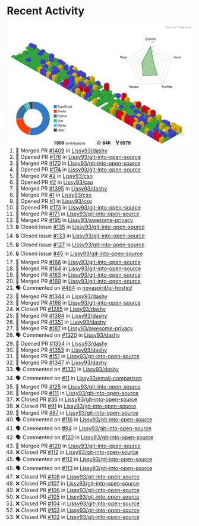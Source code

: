 # Recent Activity

<!-- Summary card -->
<a href="https://github.com/Lissy93/Lissy93/blob/master/METRICS.md">
  <img
    align="right"
    width="500"
    alt="Profile data, generated with yoshi389111/github-profile-3d-contrib"
    src="https://raw.githubusercontent.com/Lissy93/Lissy93/master/profile-3d-contrib/profile-gitblock.svg"
  />
</a>

<!--START_SECTION:activity-->
1. 🎉 Merged PR [#1409](https://github.com/Lissy93/dashy/pull/1409) in [Lissy93/dashy](https://github.com/Lissy93/dashy)
2. 💪 Opened PR [#176](https://github.com/Lissy93/git-into-open-source/pull/176) in [Lissy93/git-into-open-source](https://github.com/Lissy93/git-into-open-source)
3. 🎉 Merged PR [#170](https://github.com/Lissy93/git-into-open-source/pull/170) in [Lissy93/git-into-open-source](https://github.com/Lissy93/git-into-open-source)
4. 💪 Opened PR [#174](https://github.com/Lissy93/git-into-open-source/pull/174) in [Lissy93/git-into-open-source](https://github.com/Lissy93/git-into-open-source)
5. 🎉 Merged PR [#2](https://github.com/Lissy93/cso/pull/2) in [Lissy93/cso](https://github.com/Lissy93/cso)
6. 💪 Opened PR [#2](https://github.com/Lissy93/cso/pull/2) in [Lissy93/cso](https://github.com/Lissy93/cso)
7. 🎉 Merged PR [#1395](https://github.com/Lissy93/dashy/pull/1395) in [Lissy93/dashy](https://github.com/Lissy93/dashy)
8. 🎉 Merged PR [#1](https://github.com/Lissy93/cso/pull/1) in [Lissy93/cso](https://github.com/Lissy93/cso)
9. 💪 Opened PR [#1](https://github.com/Lissy93/cso/pull/1) in [Lissy93/cso](https://github.com/Lissy93/cso)
10. 💪 Opened PR [#173](https://github.com/Lissy93/git-into-open-source/pull/173) in [Lissy93/git-into-open-source](https://github.com/Lissy93/git-into-open-source)
11. 🎉 Merged PR [#171](https://github.com/Lissy93/git-into-open-source/pull/171) in [Lissy93/git-into-open-source](https://github.com/Lissy93/git-into-open-source)
12. 🎉 Merged PR [#195](https://github.com/Lissy93/awesome-privacy/pull/195) in [Lissy93/awesome-privacy](https://github.com/Lissy93/awesome-privacy)
13. 🔒 Closed issue [#135](https://github.com/Lissy93/git-into-open-source/issues/135) in [Lissy93/git-into-open-source](https://github.com/Lissy93/git-into-open-source)
14. 🔒 Closed issue [#133](https://github.com/Lissy93/git-into-open-source/issues/133) in [Lissy93/git-into-open-source](https://github.com/Lissy93/git-into-open-source)
15. 🔒 Closed issue [#127](https://github.com/Lissy93/git-into-open-source/issues/127) in [Lissy93/git-into-open-source](https://github.com/Lissy93/git-into-open-source)
16. 🔒 Closed issue [#45](https://github.com/Lissy93/git-into-open-source/issues/45) in [Lissy93/git-into-open-source](https://github.com/Lissy93/git-into-open-source)
17. 🎉 Merged PR [#166](https://github.com/Lissy93/git-into-open-source/pull/166) in [Lissy93/git-into-open-source](https://github.com/Lissy93/git-into-open-source)
18. 🎉 Merged PR [#164](https://github.com/Lissy93/git-into-open-source/pull/164) in [Lissy93/git-into-open-source](https://github.com/Lissy93/git-into-open-source)
19. 🎉 Merged PR [#163](https://github.com/Lissy93/git-into-open-source/pull/163) in [Lissy93/git-into-open-source](https://github.com/Lissy93/git-into-open-source)
20. 🎉 Merged PR [#169](https://github.com/Lissy93/git-into-open-source/pull/169) in [Lissy93/git-into-open-source](https://github.com/Lissy93/git-into-open-source)
21. 🗣 Commented on [#464](https://github.com/novaspirit/pi-hosted/issues/464) in [novaspirit/pi-hosted](https://github.com/novaspirit/pi-hosted)
22. 🎉 Merged PR [#1344](https://github.com/Lissy93/dashy/pull/1344) in [Lissy93/dashy](https://github.com/Lissy93/dashy)
23. 🎉 Merged PR [#168](https://github.com/Lissy93/git-into-open-source/pull/168) in [Lissy93/git-into-open-source](https://github.com/Lissy93/git-into-open-source)
24. ❌ Closed PR [#1285](https://github.com/Lissy93/dashy/pull/1285) in [Lissy93/dashy](https://github.com/Lissy93/dashy)
25. 🎉 Merged PR [#1384](https://github.com/Lissy93/dashy/pull/1384) in [Lissy93/dashy](https://github.com/Lissy93/dashy)
26. 🎉 Merged PR [#1351](https://github.com/Lissy93/dashy/pull/1351) in [Lissy93/dashy](https://github.com/Lissy93/dashy)
27. 🎉 Merged PR [#187](https://github.com/Lissy93/awesome-privacy/pull/187) in [Lissy93/awesome-privacy](https://github.com/Lissy93/awesome-privacy)
28. 🗣 Commented on [#1320](https://github.com/Lissy93/dashy/issues/1320) in [Lissy93/dashy](https://github.com/Lissy93/dashy)
29. 💪 Opened PR [#1354](https://github.com/Lissy93/dashy/pull/1354) in [Lissy93/dashy](https://github.com/Lissy93/dashy)
30. 🎉 Merged PR [#1353](https://github.com/Lissy93/dashy/pull/1353) in [Lissy93/dashy](https://github.com/Lissy93/dashy)
31. 🎉 Merged PR [#151](https://github.com/Lissy93/git-into-open-source/pull/151) in [Lissy93/git-into-open-source](https://github.com/Lissy93/git-into-open-source)
32. 🎉 Merged PR [#1347](https://github.com/Lissy93/dashy/pull/1347) in [Lissy93/dashy](https://github.com/Lissy93/dashy)
33. 🗣 Commented on [#1331](https://github.com/Lissy93/dashy/issues/1331) in [Lissy93/dashy](https://github.com/Lissy93/dashy)
34. 🗣 Commented on [#11](https://github.com/Lissy93/email-comparison/issues/11) in [Lissy93/email-comparison](https://github.com/Lissy93/email-comparison)
35. 🎉 Merged PR [#125](https://github.com/Lissy93/git-into-open-source/pull/125) in [Lissy93/git-into-open-source](https://github.com/Lissy93/git-into-open-source)
36. 🎉 Merged PR [#111](https://github.com/Lissy93/git-into-open-source/pull/111) in [Lissy93/git-into-open-source](https://github.com/Lissy93/git-into-open-source)
37. ❌ Closed PR [#36](https://github.com/Lissy93/git-into-open-source/pull/36) in [Lissy93/git-into-open-source](https://github.com/Lissy93/git-into-open-source)
38. ❌ Closed PR [#91](https://github.com/Lissy93/git-into-open-source/pull/91) in [Lissy93/git-into-open-source](https://github.com/Lissy93/git-into-open-source)
39. 🎉 Merged PR [#87](https://github.com/Lissy93/git-into-open-source/pull/87) in [Lissy93/git-into-open-source](https://github.com/Lissy93/git-into-open-source)
40. 🗣 Commented on [#116](https://github.com/Lissy93/git-into-open-source/issues/116) in [Lissy93/git-into-open-source](https://github.com/Lissy93/git-into-open-source)
41. 🗣 Commented on [#84](https://github.com/Lissy93/git-into-open-source/issues/84) in [Lissy93/git-into-open-source](https://github.com/Lissy93/git-into-open-source)
42. 🗣 Commented on [#120](https://github.com/Lissy93/git-into-open-source/issues/120) in [Lissy93/git-into-open-source](https://github.com/Lissy93/git-into-open-source)
43. 🎉 Merged PR [#120](https://github.com/Lissy93/git-into-open-source/pull/120) in [Lissy93/git-into-open-source](https://github.com/Lissy93/git-into-open-source)
44. ❌ Closed PR [#112](https://github.com/Lissy93/git-into-open-source/pull/112) in [Lissy93/git-into-open-source](https://github.com/Lissy93/git-into-open-source)
45. 🗣 Commented on [#112](https://github.com/Lissy93/git-into-open-source/issues/112) in [Lissy93/git-into-open-source](https://github.com/Lissy93/git-into-open-source)
46. 🗣 Commented on [#113](https://github.com/Lissy93/git-into-open-source/issues/113) in [Lissy93/git-into-open-source](https://github.com/Lissy93/git-into-open-source)
47. ❌ Closed PR [#108](https://github.com/Lissy93/git-into-open-source/pull/108) in [Lissy93/git-into-open-source](https://github.com/Lissy93/git-into-open-source)
48. ❌ Closed PR [#107](https://github.com/Lissy93/git-into-open-source/pull/107) in [Lissy93/git-into-open-source](https://github.com/Lissy93/git-into-open-source)
49. ❌ Closed PR [#106](https://github.com/Lissy93/git-into-open-source/pull/106) in [Lissy93/git-into-open-source](https://github.com/Lissy93/git-into-open-source)
50. ❌ Closed PR [#105](https://github.com/Lissy93/git-into-open-source/pull/105) in [Lissy93/git-into-open-source](https://github.com/Lissy93/git-into-open-source)
51. ❌ Closed PR [#104](https://github.com/Lissy93/git-into-open-source/pull/104) in [Lissy93/git-into-open-source](https://github.com/Lissy93/git-into-open-source)
52. ❌ Closed PR [#103](https://github.com/Lissy93/git-into-open-source/pull/103) in [Lissy93/git-into-open-source](https://github.com/Lissy93/git-into-open-source)
53. ❌ Closed PR [#102](https://github.com/Lissy93/git-into-open-source/pull/102) in [Lissy93/git-into-open-source](https://github.com/Lissy93/git-into-open-source)
<!--END_SECTION:activity-->
